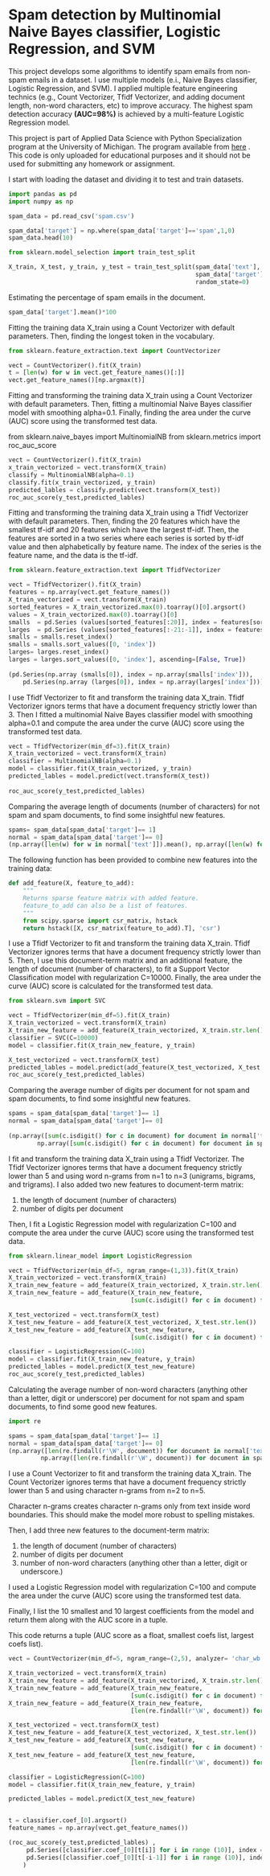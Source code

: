 # Spam detection by Multinomial Naive Bayes classifier, Logistic Regression, and SVM
 This project develops some algorithms to identify spam emails from non-spam emails in a dataset. I use multiple models (e.i., Naive Bayes classifier, Logistic Regression, and SVM). I applied multiple feature engineering technics (e.g., Count Vectorizer, Tfidf Vectorizer, and adding document length, non-word characters, etc) to improve accuracy. The highest spam detection accuracy **(AUC=98%)** is achieved by a multi-feature Logistic Regression model.

This project is part of Applied Data Science with Python Specialization program at the University of Michigan. The program available from [here](https://www.coursera.org/learn/python-text-mining) . This code is only uploaded for educational purposes and it should not be used for submitting any homework or assignment.

I start with loading the dataset and dividing it to test and train datasets.

```python
import pandas as pd
import numpy as np

spam_data = pd.read_csv('spam.csv')

spam_data['target'] = np.where(spam_data['target']=='spam',1,0)
spam_data.head(10)

```

```python
from sklearn.model_selection import train_test_split

X_train, X_test, y_train, y_test = train_test_split(spam_data['text'], 
                                                    spam_data['target'], 
                                                    random_state=0)

```

Estimating the percentage of spam emails in the document.

```python
spam_data['target'].mean()*100

```

Fitting the training data X_train using a Count Vectorizer with default parameters. Then, finding the longest token in the vocabulary.

```python
from sklearn.feature_extraction.text import CountVectorizer

vect = CountVectorizer().fit(X_train)
t = [len(w) for w in vect.get_feature_names()[:]] 
vect.get_feature_names()[np.argmax(t)]

```

Fitting and transforming the training data X_train using a Count Vectorizer with default parameters. Then, fitting a multinomial Naive Bayes classifier model with smoothing alpha=0.1. Finally, finding the area under the curve (AUC) score using the transformed test data.

from sklearn.naive_bayes import MultinomialNB
from sklearn.metrics import roc_auc_score

```python
vect = CountVectorizer().fit(X_train)
x_train_vectorized = vect.transform(X_train)
classify = MultinomialNB(alpha=0.1)
classify.fit(x_train_vectorized, y_train)
predicted_lables = classify.predict(vect.transform(X_test))    
roc_auc_score(y_test,predicted_lables)

```

Fitting and transforming the training data X_train using a Tfidf Vectorizer with default parameters. Then, finding the 20 features which have the smallest tf-idf and 20 features which have the largest tf-idf. Then, the features are sorted in a two series where each series is sorted by tf-idf value and then alphabetically by feature name. The index of the series is the feature name, and the data is the tf-idf.

```python
from sklearn.feature_extraction.text import TfidfVectorizer

vect = TfidfVectorizer().fit(X_train)
features = np.array(vect.get_feature_names())
X_train_vectorized = vect.transform(X_train)
sorted_features = X_train_vectorized.max(0).toarray()[0].argsort()
values = X_train_vectorized.max(0).toarray()[0]
smalls  = pd.Series (values[sorted_features[:20]], index = features[sorted_features[:20]])
larges  = pd.Series (values[sorted_features[:-21:-1]], index = features[sorted_features[:-21:-1]])
smalls = smalls.reset_index()
smalls = smalls.sort_values([0, 'index'])
larges= larges.reset_index()
larges = larges.sort_values([0, 'index'], ascending=[False, True])
    
(pd.Series(np.array (smalls[0]), index = np.array(smalls['index'])), 
    pd.Series(np.array (larges[0]), index = np.array(larges['index'])))


```

I use Tfidf Vectorizer to fit and transform the training data X_train. Tfidf Vectorizer ignors terms that have a document frequency strictly lower than 3. Then I fitted a multinomial Naive Bayes classifier model with smoothing alpha=0.1 and compute the area under the curve (AUC) score using the transformed test data.


```python
vect = TfidfVectorizer(min_df=3).fit(X_train)
X_train_vectorized = vect.transform(X_train)
classifier = MultinomialNB(alpha=0.1)
model = classifier.fit(X_train_vectorized, y_train)
predicted_lables = model.predict(vect.transform(X_test))    
    
roc_auc_score(y_test,predicted_lables)


```

Comparing the average length of documents (number of characters) for not spam and spam documents, to find some insightful new features. 

```python
spams= spam_data[spam_data['target']== 1]
normal = spam_data[spam_data['target']== 0]    
(np.array([len(w) for w in normal['text']]).mean(), np.array([len(w) for w in spams['text']]).mean())


```

The following function has been provided to combine new features into the training data:

```python
def add_feature(X, feature_to_add):
    """
    Returns sparse feature matrix with added feature.
    feature_to_add can also be a list of features.
    """
    from scipy.sparse import csr_matrix, hstack
    return hstack([X, csr_matrix(feature_to_add).T], 'csr')

```
I use a Tfidf Vectorizer to fit and transform the training data X_train. Tfidf Vectorizer ignores terms that have a document frequency strictly lower than 5. Then, I use this document-term matrix and an additional feature, the length of document (number of characters), to fit a Support Vector Classification model with regularization C=10000. Finally, the area under the curve (AUC) score is calculated for the transformed test data.

```python
from sklearn.svm import SVC

vect = TfidfVectorizer(min_df=5).fit(X_train)
X_train_vectorized = vect.transform(X_train)
X_train_new_feature = add_feature(X_train_vectorized, X_train.str.len())
classifier = SVC(C=10000)
model = classifier.fit(X_train_new_feature, y_train)

X_test_vectorized = vect.transform(X_test)
predicted_lables = model.predict(add_feature(X_test_vectorized, X_test.str.len()))    
roc_auc_score(y_test,predicted_lables)

```
Comparing the average number of digits per document for not spam and spam documents, to find some insightful new features. 

```python
spams = spam_data[spam_data['target']== 1]
normal = spam_data[spam_data['target']== 0]    
    
(np.array([sum(c.isdigit() for c in document) for document in normal['text']]).mean(), 
        np.array([sum(c.isdigit() for c in document) for document in spams['text']]).mean()) 

```

I fit and transform the training data X_train using a Tfidf Vectorizer. The Tfidf Vectorizer ignores terms that have a document frequency strictly lower than 5 and using word n-grams from n=1 to n=3 (unigrams, bigrams, and trigrams). I also added two new features to document-term matrix:

1) the length of document (number of characters)
2) number of digits per document

Then, I fit a Logistic Regression model with regularization C=100 and compute the area under the curve (AUC) score using the transformed test data.

```python
from sklearn.linear_model import LogisticRegression

vect = TfidfVectorizer(min_df=5, ngram_range=(1,3)).fit(X_train)
X_train_vectorized = vect.transform(X_train)
X_train_new_feature = add_feature(X_train_vectorized, X_train.str.len())
X_train_new_feature = add_feature(X_train_new_feature, 
                                  [sum(c.isdigit() for c in document) for document in X_train])

X_test_vectorized = vect.transform(X_test)
X_test_new_feature = add_feature(X_test_vectorized, X_test.str.len())
X_test_new_feature = add_feature(X_test_new_feature, 
                                  [sum(c.isdigit() for c in document) for document in X_test])

classifier = LogisticRegression(C=100)
model = classifier.fit(X_train_new_feature, y_train)
predicted_lables = model.predict(X_test_new_feature)    
roc_auc_score(y_test,predicted_lables)

```

Calculating the average number of non-word characters (anything other than a letter, digit or underscore) per document for not spam and spam documents, to find some good new features. 

```python
import re

spams = spam_data[spam_data['target']== 1]
normal = spam_data[spam_data['target']== 0]   
(np.array([len(re.findall(r'\W', document)) for document in normal['text']]).mean(),
         np.array([len(re.findall(r'\W', document)) for document in spams['text']]).mean())


```

I use a Count Vectorizer to fit and transform the training data X_train. The Count Vectorizer ignores terms that have a document frequency strictly lower than 5 and using character n-grams from n=2 to n=5.

Character n-grams creates character n-grams only from text inside word boundaries. This should make the model more robust to spelling mistakes.

Then, I add three new features to the document-term matrix:

1) the length of document (number of characters)
2) number of digits per document
3) number of non-word characters (anything other than a letter, digit or underscore.)

I used a Logistic Regression model with regularization C=100 and compute the area under the curve (AUC) score using the transformed test data.

Finally, I list the 10 smallest and 10 largest coefficients from the model and return them along with the AUC score in a tuple.

This code returns a tuple (AUC score as a float, smallest coefs list, largest coefs list).

```python
vect = CountVectorizer(min_df=5, ngram_range=(2,5), analyzer= 'char_wb').fit(X_train)

X_train_vectorized = vect.transform(X_train)
X_train_new_feature = add_feature(X_train_vectorized, X_train.str.len())
X_train_new_feature = add_feature(X_train_new_feature, 
                                  [sum(c.isdigit() for c in document) for document in X_train])
X_train_new_feature = add_feature(X_train_new_feature, 
                                  [len(re.findall(r'\W', document)) for document in X_train])

X_test_vectorized = vect.transform(X_test)
X_test_new_feature = add_feature(X_test_vectorized, X_test.str.len())
X_test_new_feature = add_feature(X_test_new_feature, 
                                  [sum(c.isdigit() for c in document) for document in X_test])
X_test_new_feature = add_feature(X_test_new_feature, 
                                  [len(re.findall(r'\W', document)) for document in X_test])

classifier = LogisticRegression(C=100)
model = classifier.fit(X_train_new_feature, y_train)

predicted_lables = model.predict(X_test_new_feature)    


t = classifier.coef_[0].argsort()
feature_names = np.array(vect.get_feature_names())

(roc_auc_score(y_test,predicted_lables) ,
     pd.Series([classifier.coef_[0][t[i]] for i in range (10)], index =[feature_names[t[i]] for i in range (10)]) ,
     pd.Series([classifier.coef_[0][t[-i-1]] for i in range (10)], index =[feature_names[t[-i-2]] for i in range (10)])
    )   
```